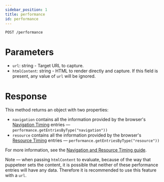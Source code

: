 ```yaml
---
sidebar_position: 1
title: performance
id: performance
---
```


```
POST /performance
```

# Parameters

- `url`: string - Target URL to capture.
- `htmlContent`: string - HTML to render directly and capture. If this field is present, any value of `url` will be ignored.

# Response

This method returns an object with two properties:

 * `navigation` contains all the information provided by the browser's
   [Navigation Timing](https://www.w3.org/TR/navigation-timing-2/) entries ―
   `performance.getEntriesByType("navigation"))`
 * `resource` contains all the information provided by the browser's
   [Resource Timing](https://www.w3.org/TR/resource-timing-2/) entries ―
   `performance.getEntriesByType("resource"))`

For more information, see the [Navigation and Resource Timing guide](https://developers.google.com/web/fundamentals/performance/navigation-and-resource-timing/).

Note ― when passing `htmlContent` to evaluate, because of the way that puppeteer sets the content, it is possible that neither
of these performance entries will have any data. Therefore it is recommended to use this feature with a `url`.
